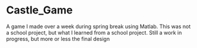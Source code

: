 # Castle_Game
A game I made over a week during spring break using Matlab. This was not a school project, but what I learned from a school project. Still a work in progress, but more or less the final design
